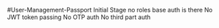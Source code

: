#User-Management-Passport
Initial Stage no roles base auth is there 
No JWT token passing 
No OTP auth
No third part auth